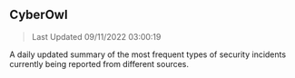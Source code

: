 ## CyberOwl 
> Last Updated 09/11/2022 03:00:19 


A daily updated summary of the most frequent types of security incidents currently being reported from different sources.

